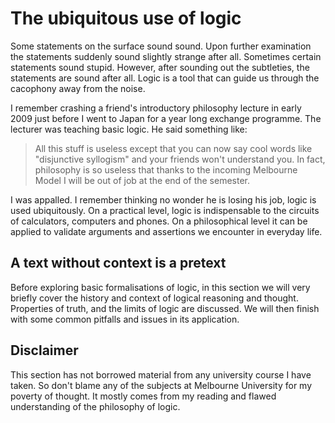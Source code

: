 # The ubiquitous use of logic

Some statements on the surface sound sound. Upon further examination the
statements suddenly sound slightly strange after all. Sometimes certain
statements sound stupid. However, after sounding out the subtleties, the
statements are sound after all. Logic is a tool that can guide us through
the cacophony away from the noise.

I remember crashing a friend's introductory philosophy lecture in early 2009
just before I went to Japan for a year long exchange programme. The lecturer
was teaching basic logic. He said something like:

> All this stuff is useless except that you can now say cool words like
> "disjunctive syllogism" and your friends won't understand you. In fact,
> philosophy is so useless that thanks to the incoming Melbourne Model I will
> be out of job at the end of the semester.

I was appalled. I remember thinking no wonder he is losing his job, logic is
used ubiquitously. On a practical level, logic is indispensable to the circuits
of calculators, computers and phones. On a philosophical level it can be
applied to validate arguments and assertions we encounter in everyday life.

## A text without context is a pretext

Before exploring basic formalisations of logic, in this section we will very
briefly cover the history and context of logical reasoning and thought.
Properties of truth, and the limits of logic are discussed. We will then finish
with some common pitfalls and issues in its application.

## Disclaimer

This section has not borrowed material from any university course I have taken.
So don't blame any of the subjects at Melbourne University for my poverty of
thought. It mostly comes from my reading and flawed understanding of the
philosophy of logic.
